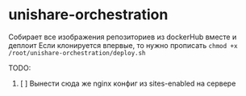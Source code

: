 # unishare-orchestration

Cобирает все изображения репозиториев из dockerHub вместе и деплоит
Если клонируется впервые, то нужно прописать `chmod +x /root/unishare-orchestration/deploy.sh`  

TODO:  
1. [ ] Вынести сюда же nginx конфиг из sites-enabled на сервере
